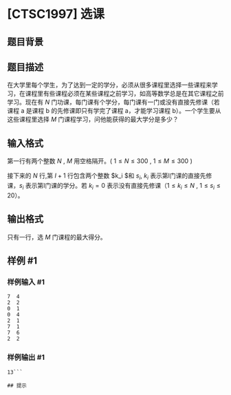 # [CTSC1997] 选课

## 题目背景



## 题目描述

在大学里每个学生，为了达到一定的学分，必须从很多课程里选择一些课程来学习，在课程里有些课程必须在某些课程之前学习，如高等数学总是在其它课程之前学习。现在有 $N$ 门功课，每门课有个学分，每门课有一门或没有直接先修课（若课程 a 是课程 b 的先修课即只有学完了课程 a，才能学习课程 b）。一个学生要从这些课程里选择 $M$ 门课程学习，问他能获得的最大学分是多少？


## 输入格式

第一行有两个整数 $N$ , $M$ 用空格隔开。( $1 \leq N \leq 300$ , $1 \leq M \leq 300$ )

接下来的 $N$ 行,第 $I+1$ 行包含两个整数 $k_i $和 $s_i$, $k_i$ 表示第I门课的直接先修课，$s_i$ 表示第I门课的学分。若 $k_i=0$ 表示没有直接先修课（$1 \leq {k_i} \leq N$ , $1 \leq {s_i} \leq 20$）。


## 输出格式

只有一行，选 $M$ 门课程的最大得分。


## 样例 #1

### 样例输入 #1
```
7  4
2  2
0  1
0  4
2  1
7  1
7  6
2  2
```

### 样例输出 #1

```
13```

## 提示


